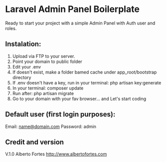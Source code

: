 # Laravel Admin Panel Boilerplate

Ready to start your project with a simple Admin Panel with Auth user and roles.

## Instalation:

1. Upload via FTP to your server.
2. Point your domain to public folder
3. Edit your .env
4. If doesn't exist, make a folder bamed cache under app_root/bootstrap directory
5. If .env doesn't have a key, run in your terminal: php artisan key:generate
6. In your terminal: composer update
7. Run after: php artisan migrate
8. Go to your domain with your fav browser... and Let's start coding

## Default user (first login purposes):

Email: name@domain.com
Password: admin

## Credit and version

V.1.0 Alberto Fortes
http://www.albertofortes.com
